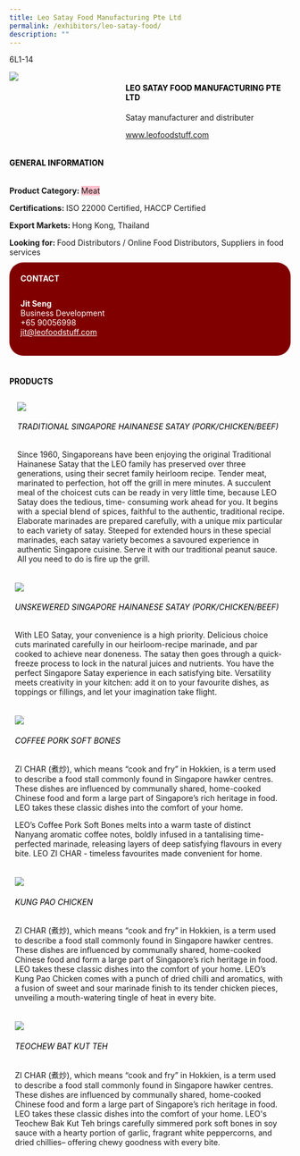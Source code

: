 ```yaml
---
title: Leo Satay Food Manufacturing Pte Ltd
permalink: /exhibitors/leo-satay-food/
description: ""
---
```

<head>
	<div class="flex-paragraph">
		<!--hi there! this is a comment and will provide you with instructional guides-->
		<!--insert booth number here!-->
		<p style="text-transform: uppercase">6l1-14</p></div>
			<div class="flex-container" style="display: flex; flex-wrap: wrap;">
				<!--insert DOWNLOAD link of company logo between the " marks!-->
			<div class="card sgds" style="flex: 1 1 40%; display: block;"><img src="https://drive.google.com/uc?id=1tILGxwsAVFu-zuBlCbVKKVj-aBhmvaaD&export=download"></div>
	<div class="card-sgds" style="flex: 1 1 58%; display: block; margin-left: 3px">
		<h4 style="text-transform: uppercase; color: black;"><!--insert the exhibitor's name between the <b> tags here--><b>Leo Satay Food Manufacturing Pte Ltd</b></h4><!--insert the exhibitor's description between the <p> tags here-->
		<p>Satay manufacturer and distributer</p>
		<!--insert the exhibitor's website link, making sure there is "https:// www." present please. make sure the entire https link goes in between the " marks-->
		<p><a href="http://www.leofoodstuff.com" target="_blank"><!--insert the www website link here (no need for https)-->www.leofoodstuff.com</a></p>
	</div>
</div>
</head>

<body>
	<h4 style="text-transform: uppercase; color: black;"><b>General Information</b></h4>
		<div class="flex-container" style="display: flex; flex-wrap: wrap;">
			<div class="card sgds" style="flex: 1 1 65%; display: block; align-self: stretch">
			<div class="flex-paragraph">
			<p><b>Product Category: </b><span style=" background-color: pink; border-radius: 10 px;"><!--insert the exhibitor's pdt cat between the <p> tags here-->Meat</span></p> 
				<p><b>Certifications: </b><!--insert all the exhibitor's certifications between the </b> and </p> here-->ISO 22000 Certified, HACCP Certified</p>
			<p><b>Export Markets: </b><!--insert all the exhibitor's export markets between the </b> and </p> here-->Hong Kong, Thailand</p>
			<p style="margin-bottom: 10px;"><b>Looking for: </b><!--insert all the exhibitor's potential business partners between the </b> and </p> here-->Food Distributors / Online Food Distributors, Suppliers in food services</p>
			</div>
		</div>
		<div class="card sgds" style="flex: 1 1 35%; padding: 10px; display: block; background-color: maroon; border-radius: 25px; align-self: center;">
		<h4 style="color: white; margin-top: 10px; margin-left: 10px;">CONTACT</h4>
		<div class="flex-paragraph">
			<!--replace with exhibitor's: -->
			<p style="padding: 10px; color: white;"><b><!-- POC name-->Jit Seng</b><br><!-- designation-->Business Development<br><!--contact number-->+65 90056998<br><!-- for linking purposes, insert their email after "mailto:"...--><a href="mailto:jit@leofoodstuff.com" style="color: white;"><!--...and also include the display email before </a> here-->jit@leofoodstuff.com</a></p>
		</div>
			</div>
		</div>
	<br>
		<h4 style="text-transform: uppercase; color: black;"><b>products</b></h4>
<div style="display: flex; flex-wrap: wrap;">
  <div class="card sgds" style="flex: 1 1 47%; margin: 10px; display: block;"><!--insert the exhibitor's DOWNLOAD image for product between the " marks here-->
	<div class="flex-image" style="display: block;"><img src="https://drive.google.com/uc?id=1B8M75tBUYTaPDiB9ww14aDabzEQyh-_1&export=download"></div>
	<div class="flex-paragraph">
		<h6 style="text-transform: uppercase; color: black;"><!--insert product name before </h6> and product description after <p>-->Traditional Singapore Hainanese Satay (Pork/Chicken/Beef)</h6>
		<p>Since 1960, Singaporeans have been enjoying the original Traditional Hainanese Satay that the LEO family has preserved over three generations, using their secret family heirloom recipe. Tender meat, marinated to perfection, hot off the grill in mere minutes. A succulent meal of the choicest cuts can be ready in very little time, because LEO Satay does the tedious, time- consuming work ahead for you. It begins with a special blend of spices, faithful to the authentic, traditional recipe. Elaborate marinades are prepared carefully, with a unique mix particular to each variety of satay. Steeped for extended hours in these special marinades, each satay variety becomes a savoured experience in authentic Singapore cuisine. Serve it with our traditional peanut sauce. All you need to do is fire up the grill.</p></div>
	</div>
		<div class="card sgds" style="flex: 1 1 47%; margin: 10px; display: block;">
		<div class="flex-image" style="display: block;"><img src="https://drive.google.com/uc?id=1vTI1XBzjTuB6lHKclhgK03PL0meGRJ9A&export=download"></div>
	<div class="flex-paragraph">
		<h6 style="text-transform: uppercase; color: black;">  
Unskewered Singapore Hainanese Satay (Pork/Chicken/Beef)</h6>
		<p>With LEO Satay, your convenience is a high priority. Delicious choice cuts marinated carefully in our heirloom-recipe marinade, and par cooked to achieve near doneness. The satay then goes through a quick-freeze process to lock in the natural juices and nutrients. You have the perfect Singapore Satay experience in each satisfying bite. Versatility meets creativity in your kitchen: add it on to your favourite dishes, as toppings or fillings, and let your imagination take flight.

</p></div>
	</div>
		<div class="card sgds" style="flex: 1 1 47%; margin: 10px; display: block;">
		<div class="flex-image" style="display: block;"><img src="https://drive.google.com/uc?id=1qcvIYB7YdDAq0S1s-toZt9RkiKHyyesY&export=download"></div>
	<div class="flex-paragraph">
		<h6 style="text-transform: uppercase; color: black;">Coffee Pork Soft Bones</h6>
		<p>ZI CHAR (煮炒), which means “cook and fry” in Hokkien, is a term used to describe a food stall commonly found in Singapore hawker centres. These dishes are influenced by communally shared, home-cooked Chinese food and form a large part of Singapore’s rich heritage in food. LEO takes these classic dishes into the comfort of your home. 

LEO’s Coffee Pork Soft Bones melts into a warm taste of distinct Nanyang aromatic coffee notes, boldly infused in a tantalising time-perfected marinade, releasing layers of deep satisfying flavours in every bite. LEO ZI CHAR - timeless favourites made convenient for home.

</p></div>
		</div>
		<div class="card sgds" style="flex: 1 1 47%; margin: 10px; display: block;">
		<div class="flex-image" style="display: block;"><img src="https://drive.google.com/uc?id=1Crsip0Du5dGVBzcq3kkUsZ4PXd5e8UOw&export=download"></div>
	<div class="flex-paragraph">
		<h6 style="text-transform: uppercase; color: black;">Kung Pao Chicken</h6>
		<p>ZI CHAR (煮炒), which means “cook and fry” in Hokkien, is a term used to describe a food stall commonly found in Singapore hawker centres. These dishes are influenced by communally shared, home-cooked Chinese food and form a large part of Singapore’s rich heritage in food. LEO takes these classic dishes into the comfort of your home. LEO’s Kung Pao Chicken comes with a punch of dried chilli and aromatics, with a fusion of sweet and sour marinade finish to its tender chicken pieces, unveiling a mouth-watering tingle of heat in every bite.</p></div>
	</div>
		<div class="card sgds" style="flex: 1 1 47%; margin: 10px; display: block;">
		<div class="flex-image" style="display: block;"><img src="https://drive.google.com/uc?id=1g02dYdrZq4dZiSPs29wLWVpMehPnjeU-&export=download"></div>
	<div class="flex-paragraph">
		<h6 style="text-transform: uppercase; color: black;">Teochew Bat Kut Teh</h6>
		<p>ZI CHAR (煮炒), which means “cook and fry” in Hokkien, is a term used to describe a food stall commonly found in Singapore hawker centres. These dishes are influenced by communally shared, home-cooked Chinese food and form a large part of Singapore’s rich heritage in food. LEO takes these classic dishes into the comfort of your home. LEO's Teochew Bak Kut Teh brings carefully simmered pork soft bones in soy sauce with a hearty portion of garlic, fragrant white peppercorns, and dried chillies– offering chewy goodness with every bite.</p></div>
	</div>
	<!--don't delete these 2 tags. double check how the layout looks on the right too and lemme know if there are any problems! thank u so much for ur hardwork!-->
	</div>
</body>